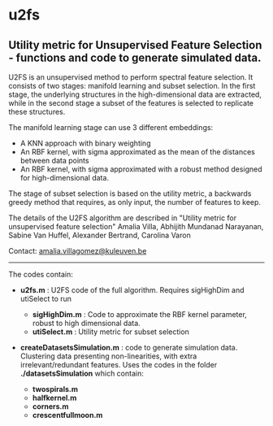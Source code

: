 # u2fs
## Utility metric for Unsupervised Feature Selection - functions and code to generate simulated data.

U2FS is an unsupervised method to perform spectral feature selection. It consists of two stages: manifold learning and subset selection. In the first stage, the underlying structures in the high-dimensional data are extracted, while in the second stage a subset of the features is selected to replicate these structures.

The manifold learning stage can use 3 different embeddings: 
- A KNN approach with binary weighting
- An RBF kernel, with sigma approximated as the mean of the distances between data points
- An RBF kernel, with sigma approximated with a robust method designed for high-dimensional data. 

The stage of subset selection is based on the utility metric, a backwards greedy method that requires, as only input, the number of features to keep.

The details of the U2FS algorithm are described in "Utility metric for unsupervised feature selection"
Amalia Villa, Abhijith Mundanad Narayanan, Sabine Van Huffel, Alexander Bertrand, Carolina Varon

Contact: amalia.villagomez@kuleuven.be

______________________________________________________________________________________

The codes contain:

- **u2fs.m** : U2FS code of the full algorithm. Requires sigHighDim and utiSelect to run
	- **sigHighDim.m** : Code to approximate the RBF kernel parameter, robust to high dimensional data.
	- **utiSelect.m** : Utility metric for subset selection

- **createDatasetsSimulation.m** : code to generate simulation data. Clustering data presenting non-linearities, with extra irrelevant/redundant features. Uses the codes in the folder **./datasetsSimulation** which contain:
	- **twospirals.m**
	- **halfkernel.m**
	- **corners.m**
	- **crescentfullmoon.m**
